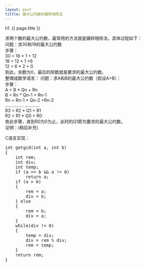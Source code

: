 ```yaml
---
layout: post
tittle: 最大公约数的辗转相除法
---
```


h1. {{ page.title }}

求两个数的最大公约数，最常用的方法就是辗转相除法，具体过程如下：    
问题：求30和18的最大公约数  
步骤：  
30 = 18 * 1 + 12  
18 = 12 * 1 +6  
12 = 6 * 2 + 0  
到此，余数为0，最后的除数就是要求的最大公约数。  
整理成数学语言：
问题：求A和B的最大公约数（假设A>B）：  
步骤：  
A = B * Qn + Rn  
B = Rn * Qn-1 + Rn-1  
Rn = Rn-1 * Qn-2 +Rn-2  
…………… …………  
R3 = R2 * Q1 + R1  
R2 = R1 * Q0 + R0  
依此步骤，直到R0为0为止，此时的Q1即为要求的最大公约数。  
证明：(稍后补充)    

C语言实现：  
<pre>
int getgcd(int a, int b)
{
    int rem;
    int div;
    int temp;
    if (a == b && a != 0)
        return a;
    if (a > b)
    {
        rem = a;
        div = b;
    } else
    {
        rem = b;
        div = a;
    }
    while(div != 0)
    {
        temp = div;
        div = rem % div;
        rem = temp;
    }
    return rem;
}
</pre>